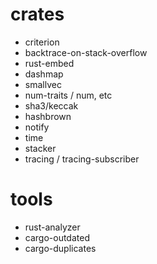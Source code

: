 # crates

- criterion
- backtrace-on-stack-overflow
- rust-embed
- dashmap
- smallvec
- num-traits / num, etc
- sha3/keccak
- hashbrown
- notify
- time
- stacker
- tracing / tracing-subscriber

# tools

- rust-analyzer
- cargo-outdated
- cargo-duplicates
